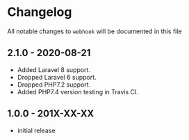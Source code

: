 # Changelog

All notable changes to `webhook` will be documented in this file

## 2.1.0 - 2020-08-21

* Added Laravel 8 support.
* Dropped Laravel 6 support.
* Dropped PHP7.2 support.
* Added PHP7.4 version testing in Travis CI.

## 1.0.0 - 201X-XX-XX

* initial release
